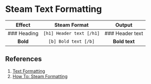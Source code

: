 # Steam Text Formatting

|Effect|Steam Format|Output|
|:----:|:---------:|:----:|
| ### Heading | `[h1] Header text [/h1]` | ### Header text |
| **Bold** | `[b] Bold text [/b]` | **Bold text** |

## References

1. [Text Formatting](https://steamcommunity.com/comment/Recommendation/formattinghelp)
1. [How To: Steam Formatting](https://steamcommunity.com/sharedfiles/filedetails/?id=630662853)
